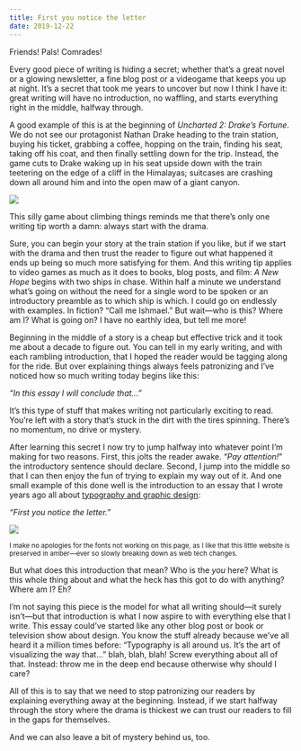 ```yaml
---
title: First you notice the letter
date: 2019-12-22
---
```


Friends! Pals! Comrades!

Every good piece of writing is hiding a secret; whether that’s a great novel or a glowing newsletter, a fine blog post or a videogame that keeps you up at night. It’s a secret that took me years to uncover but now I think I have it: great writing will have no introduction, no waffling, and starts everything right in the middle, halfway through.

A good example of this is at the beginning of _Uncharted 2: Drake’s Fortune_. We do not see our protagonist Nathan Drake heading to the train station, buying his ticket, grabbing a coffee, hopping on the train, finding his seat, taking off his coat, and then finally settling down for the trip. Instead, the game cuts to Drake waking up in his seat upside down with the train teetering on the edge of a cliff in the Himalayas; suitcases are crashing down all around him and into the open maw of a giant canyon.

![](https://buttondown.s3.us-west-2.amazonaws.com/images/ea0ef976-31f2-4bd3-b8ea-62223c4d9013.png)

This silly game about climbing things reminds me that there’s only one writing tip worth a damn: always start with the drama.

Sure, you can begin your story at the train station if you like, but if we start with the drama and then trust the reader to figure out what happened it ends up being so much more satisfying for them. And this writing tip applies to video games as much as it does to books, blog posts, and film: _A New Hope_ begins with two ships in chase. Within half a minute we understand what’s going on without the need for a single word to be spoken or an introductory preamble as to which ship is which. I could go on endlessly with examples. In fiction? “Call me Ishmael.” But wait—who is this? Where am I? What is going on? I have no earthly idea, but tell me more!

Beginning in the middle of a story is a cheap but effective trick and it took me about a decade to figure out. You can tell in my early writing, and with each rambling introduction, that I hoped the reader would be tagging along for the ride. But over explaining things always feels patronizing and I’ve noticed how so much writing today begins like this:

_“In this essay I will conclude that...”_

It’s this type of stuff that makes writing not particularly exciting to read. You’re left with a story that’s stuck in the dirt with the tires spinning. There’s no momentum, no drive or mystery.

After learning this secret I now try to jump halfway into whatever point I’m making for two reasons. First, this jolts the reader awake. “_Pay attention!_” the introductory sentence should declare. Second, I jump into the middle so that I can then enjoy the fun of trying to explain my way out of it. And one small example of this done well is the introduction to an essay that I wrote years ago all about [typography and graphic design](http://robinrendle.com/essays/a-visual-lexicon):

_“First you notice the letter.”_

![](https://buttondown.s3.us-west-2.amazonaws.com/images/a3f3aaa0-1825-411f-8b81-9946ca834901.png)

<small>I make no apologies for the fonts not working on this page, as I like that this little website is preserved in amber—ever so slowly breaking down as web tech changes.</small>

But what does this introduction that mean? Who is the _you_ here? What is this whole thing about and what the heck has this got to do with anything? Where am I? Eh?

I’m not saying this piece is the model for what all writing should—it surely isn’t—but that introduction is what I now aspire to with everything else that I write. This essay could’ve started like any other blog post or book or television show about design. You know the stuff already because we’ve all heard it a million times before: “Typography is all around us. It’s the art of visualizing the way that...” blah, blah, blah! Screw everything about all of that. Instead: throw me in the deep end because otherwise why should I care?

All of this is to say that we need to stop patronizing our readers by explaining everything away at the beginning. Instead, if we start halfway through the story where the drama is thickest we can trust our readers to fill in the gaps for themselves.

And we can also leave a bit of mystery behind us, too.
